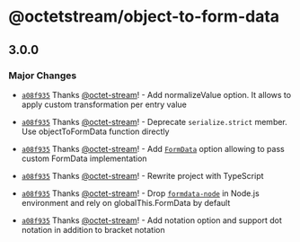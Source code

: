 # @octetstream/object-to-form-data

## 3.0.0

### Major Changes

- [`a08f935`](https://github.com/octet-stream/object-to-form-data/commit/a08f9355efd4bb526e304d7cc59598fc1cd9c655) Thanks [@octet-stream](https://github.com/octet-stream)! - Add normalizeValue option. It allows to apply custom transformation per entry value

- [`a08f935`](https://github.com/octet-stream/object-to-form-data/commit/a08f9355efd4bb526e304d7cc59598fc1cd9c655) Thanks [@octet-stream](https://github.com/octet-stream)! - Deprecate `serialize.strict` member. Use objectToFormData function directly

- [`a08f935`](https://github.com/octet-stream/object-to-form-data/commit/a08f9355efd4bb526e304d7cc59598fc1cd9c655) Thanks [@octet-stream](https://github.com/octet-stream)! - Add [`FormData`](https://developer.mozilla.org/en-US/docs/Web/API/FormData) option allowing to pass custom FormData implementation

- [`a08f935`](https://github.com/octet-stream/object-to-form-data/commit/a08f9355efd4bb526e304d7cc59598fc1cd9c655) Thanks [@octet-stream](https://github.com/octet-stream)! - Rewrite project with TypeScript

- [`a08f935`](https://github.com/octet-stream/object-to-form-data/commit/a08f9355efd4bb526e304d7cc59598fc1cd9c655) Thanks [@octet-stream](https://github.com/octet-stream)! - Drop [`formdata-node`](https://npmjs.com/package/formdata-node) in Node.js environment and rely on globalThis.FormData by default

- [`a08f935`](https://github.com/octet-stream/object-to-form-data/commit/a08f9355efd4bb526e304d7cc59598fc1cd9c655) Thanks [@octet-stream](https://github.com/octet-stream)! - Add notation option and support dot notation in addition to bracket notation
